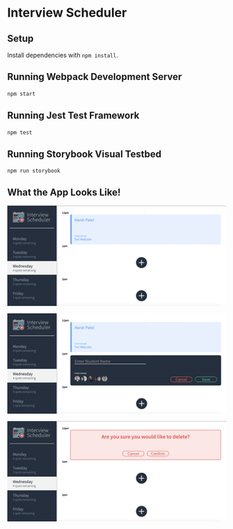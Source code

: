 # Interview Scheduler

## Setup

Install dependencies with `npm install`.

## Running Webpack Development Server

```sh
npm start
```

## Running Jest Test Framework

```sh
npm test
```

## Running Storybook Visual Testbed

```sh
npm run storybook
```

## What the App Looks Like!

!["List of interviews for specific day, in this image, the day is Wednesday, with one appointment booked!"](https://github.com/hpatel1959/scheduler/blob/master/docs/show-appointment-list.png?raw=true)

!["Form to add new appointment when add button is clicked!"](https://github.com/hpatel1959/scheduler/blob/master/docs/new-appointment-form.png?raw=true)

!["Form to confirm deletion of appointment, shown after the delete button is clicked!"](https://github.com/hpatel1959/scheduler/blob/master/docs/confirm-delete-appointment-form.png?raw=true)

